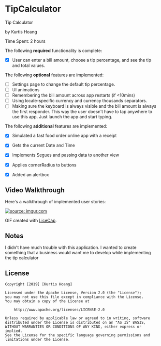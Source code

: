 # TipCalculator

Tip Calculator 

by Kurtis Hoang

Time Spent: 2 hours

The following **required** functionality is complete:

* [X] User can enter a bill amount, choose a tip percentage, and see the tip and total values.

The following **optional** features are implemented:
* [ ] Settings page to change the default tip percentage.
* [ ] UI animations
* [ ] Remembering the bill amount across app restarts (if <10mins)
* [ ] Using locale-specific currency and currency thousands separators.
* [ ] Making sure the keyboard is always visible and the bill amount is always the first responder. This way the user doesn't have to tap anywhere to use this app. Just launch the app and start typing.

The following **additional** features are implemented:

- [X] Simulated a fast food order online app with a receipt
- [X] Gets the current Date and Time
- [X] Implements Segues and passing data to another view
- [X] Applies cornerRadius to buttons
- [X] Added an alertbox


## Video Walkthrough 

Here's a walkthrough of implemented user stories:

<a href="https://imgur.com/CE1GAH4"><img src="https://i.imgur.com/CE1GAH4.gif" title="source: imgur.com" /></a>

GIF created with [LiceCap](http://www.cockos.com/licecap/).

## Notes

I didn't have much trouble with this application. I wanted to create something that a business would want me to develop while implementing the tip calculator

## License

    Copyright [2019] [Kurtis Hoang]

    Licensed under the Apache License, Version 2.0 (the "License");
    you may not use this file except in compliance with the License.
    You may obtain a copy of the License at

        http://www.apache.org/licenses/LICENSE-2.0

    Unless required by applicable law or agreed to in writing, software
    distributed under the License is distributed on an "AS IS" BASIS,
    WITHOUT WARRANTIES OR CONDITIONS OF ANY KIND, either express or implied.
    See the License for the specific language governing permissions and
    limitations under the License.
